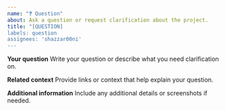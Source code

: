 ```yaml
---
name: "❓ Question"
about: Ask a question or request clarification about the project.
title: "[QUESTION]
labels: question
assignees: 'shazzar00ni'
---
```


**Your question**
Write your question or describe what you need clarification on.

**Related context**
Provide links or context that help explain your question.

**Additional information**
Include any additional details or screenshots if needed.
